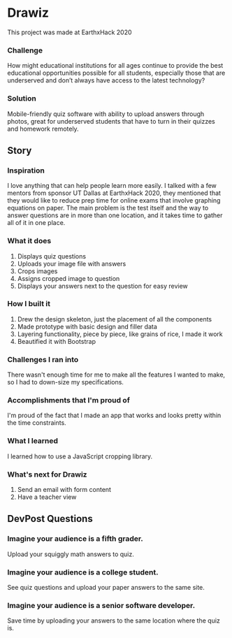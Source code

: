 # Drawiz
This project was made at EarthxHack 2020

### Challenge
How might educational institutions for all ages continue to provide the best educational opportunities possible for all students, especially those that are underserved and don’t always have access to the latest technology?

### Solution
Mobile-friendly quiz software with ability to upload answers through photos, great for underserved students that have to turn in their quizzes and homework remotely.

## Story

### Inspiration
I love anything that can help people learn more easily. I talked with a few mentors from sponsor UT Dallas at EarthxHack 2020, they mentioned that they would like to reduce prep time for online exams that involve graphing equations on paper. The main problem is the test itself and the way to answer questions are in more than one location, and it takes time to gather all of it in one place.

### What it does
1) Displays quiz questions
2) Uploads your image file with answers
3) Crops images
4) Assigns cropped image to question
5) Displays your answers next to the question for easy review

### How I built it
1) Drew the design skeleton, just the placement of all the components
2) Made prototype with basic design and filler data
3) Layering functionality, piece by piece, like grains of rice, I made it work
4) Beautified it with Bootstrap

### Challenges I ran into
There wasn't enough time for me to make all the features I wanted to make, so I had to down-size my specifications.

### Accomplishments that I'm proud of
I'm proud of the fact that I made an app that works and looks pretty within the time constraints.

### What I learned
I learned how to use a JavaScript cropping library.

### What's next for Drawiz
1) Send an email with form content
2) Have a teacher view

## DevPost Questions

### Imagine your audience is a fifth grader.
Upload your squiggly math answers to quiz.

### Imagine your audience is a college student.
See quiz questions and upload your paper answers to the same site.

### Imagine your audience is a senior software developer.
Save time by uploading your answers to the same location where the quiz is.
